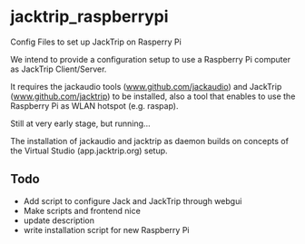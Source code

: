 # jacktrip_raspberrypi
Config Files to set up JackTrip on Rasperry Pi

We intend to provide a configuration setup to use a Raspberry Pi computer as JackTrip Client/Server.

It requires the jackaudio tools (www.github.com/jackaudio) and JackTrip (www.github.com/jacktrip) to be installed, also a tool that enables to use the Raspberry Pi as WLAN hotspot (e.g. raspap).

Still at very early stage, but running...

The installation of jackaudio and jacktrip as daemon builds on concepts of the Virtual Studio (app.jacktrip.org) setup.


## Todo

* Add script to configure Jack and JackTrip through webgui
* Make scripts and frontend nice
* update description
* write installation script for new Raspberry Pi

